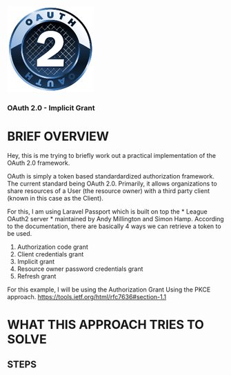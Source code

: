 ![Logo](resource/resources/images/logo.png)

### OAuth 2.0 - Implicit Grant

# BRIEF OVERVIEW
Hey, this is me trying to briefly work out a practical implementation of the OAuth 2.0 framework. 

OAuth is simply a token based standardardized authorization framework. The current standard being OAuth 2.0. Primarily, it allows organizations to share resources of a User (the resource owner) with a third party client (known in this case as the Client).

For this, I am using Laravel Passport which is built on top the * League OAuth2 server * maintained by Andy Millington and Simon Hamp. According to the documentation, there are basically 4 ways we can retrieve a token to be used. 

1. Authorization code grant
2. Client credentials grant
3. Implicit grant
4. Resource owner password credentials grant
5. Refresh grant

For this example, I will be using the Authorization Grant Using the PKCE approach. 
https://tools.ietf.org/html/rfc7636#section-1.1

# WHAT THIS APPROACH TRIES TO SOLVE

 
## STEPS
